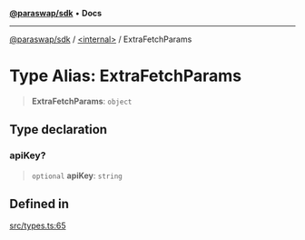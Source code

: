 [**@paraswap/sdk**](../../README.md) • **Docs**

***

[@paraswap/sdk](../../globals.md) / [\<internal\>](../README.md) / ExtraFetchParams

# Type Alias: ExtraFetchParams

> **ExtraFetchParams**: `object`

## Type declaration

### apiKey?

> `optional` **apiKey**: `string`

## Defined in

[src/types.ts:65](https://github.com/paraswap/paraswap-sdk/blob/master/src/types.ts#L65)
